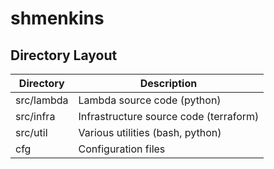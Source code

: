 # shmenkins

## Directory Layout

Directory | Description
----------|----------------
src/lambda | Lambda source code (python)
src/infra | Infrastructure source code (terraform)
src/util | Various utilities (bash, python)
cfg | Configuration files
